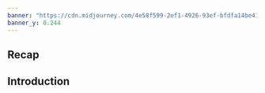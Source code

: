 ```yaml
---
banner: "https://cdn.midjourney.com/4e58f599-2ef1-4926-93ef-bfdfa14be419/0_2.png"
banner_y: 0.244
---
```

## Recap

## Introduction

